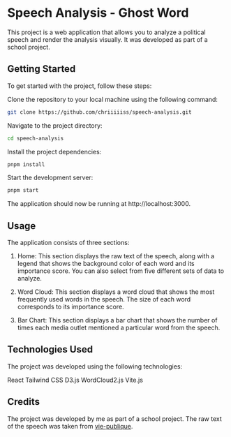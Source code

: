 # Speech Analysis - Ghost Word

This project is a web application that allows you to analyze a political speech and render the analysis visually. It was developed as part of a school project.

## Getting Started

To get started with the project, follow these steps:

Clone the repository to your local machine using the following command:

```zsh
git clone https://github.com/chriiiiiss/speech-analysis.git
```

Navigate to the project directory:

```zsh
cd speech-analysis
```

Install the project dependencies:

```zsh
pnpm install
```

Start the development server:

```zsh
pnpm start
```

The application should now be running at http://localhost:3000.

## Usage

The application consists of three sections:

1. Home: This section displays the raw text of the speech, along with a legend that shows the background color of each word and its importance score. You can also select from five different sets of data to analyze.

2. Word Cloud: This section displays a word cloud that shows the most frequently used words in the speech. The size of each word corresponds to its importance score.

3. Bar Chart: This section displays a bar chart that shows the number of times each media outlet mentioned a particular word from the speech.

## Technologies Used

The project was developed using the following technologies:

React
Tailwind CSS
D3.js
WordCloud2.js
Vite.js

## Credits

The project was developed by me as part of a school project. The raw text of the speech was taken from [vie-publique](https://www.vie-publique.fr/discours/288955-elisabeth-borne-16032023-engagement-reponsabilite-reforme-des-retraites).
